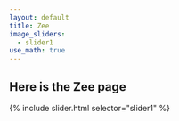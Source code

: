 ```yaml
---
layout: default
title: Zee
image_sliders:
  - slider1
use_math: true
---
```


## Here is the Zee page


{% include slider.html selector="slider1" %}